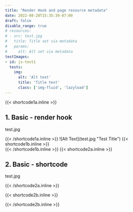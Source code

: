 ```yaml
---
title: "Render Hook and page resource metadata"
date: 2022-08-28T15:35:39-07:00
draft: false
disable_range: true
# resources:
# - src: test.jpg
#   title: Title set via metadata
#   params: 
#     alt: Alt set via metadata
testImages:
- id: js-test1
  tests:
    img:
      alt: 'Alt text'
      title: 'Title text'
      class: ['img-fluid', 'lazyload']
--- 
```

{{< shortcode1a.inline >}}
<div class="col-md-6 render-hook-test" id="js-test1">
  <h2>1. Basic - render hook</h2>
  <p>test.jpg</p>
{{< /shortcode1a.inline >}}
![Alt Text](test.jpg "Test Title")
{{< shortcode1b.inline >}}
<div id="js-test1-results"></div>
</div>
{{< /shortcode1b.inline >}}
{{< shortcode2a.inline >}}
<div class="col-md-6 render-hook-test" id="js-test1">
  <h2>2. Basic - shortcode</h2>
  <p>test.jpg</p>
{{< /shortcode2a.inline >}}

{{< shortcode2b.inline >}}
<div id="js-test1-results"></div>
</div>
{{< /shortcode2b.inline >}}
